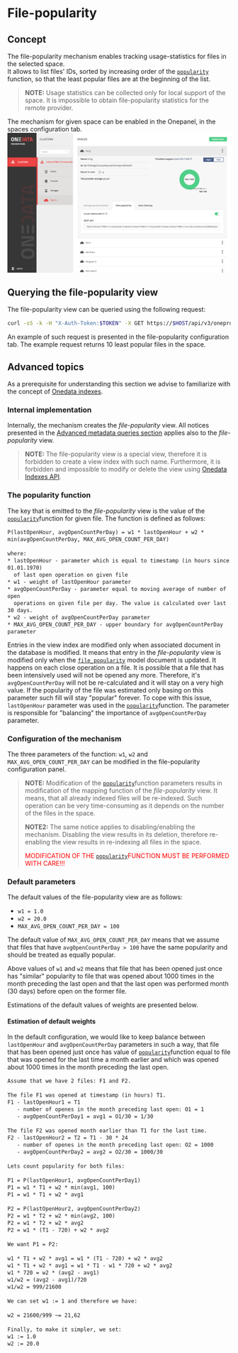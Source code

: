 # File-popularity

<!-- toc -->

## Concept

The file-popularity mechanism enables tracking usage-statistics for files in the selected space.  
It allows to list files' IDs, sorted by increasing order of the [`popularity`](#the-popularity-function) function, so that
the least popular files are at the beginning of the list.

>**NOTE:** Usage statistics can be collected only for local support of the space. 
> It is impossible to obtain file-popularity statistics for the remote provider.

The mechanism for given space can be enabled in the Onepanel, in the spaces configuration tab.
![](../img/admin/op_panel_file_popularity.png)

## Querying the file-popularity view

The file-popularity view can be queried using the following request:
```bash
curl -sS -k -H "X-Auth-Token:$TOKEN" -X GET https://$HOST/api/v3/oneprovider/spaces/$SPACE_ID/indexes/file-popularity/query
```
An example of such request is presented in the file-popularity configuration tab.
The example request returns 10 least popular files in the space.

## Advanced topics

As a prerequisite for understanding this section we advise to familiarize with 
the concept of [Onedata indexes](../using_onedata/metadata.md#advanced-metadata-queries).

### Internal implementation

Internally, the mechanism creates the *file-popularity* view. All notices presented in the 
[Advanced metadata queries section](../using_onedata/metadata.md#advanced-metadata-queries) applies also to the *file-popularity* view.
>**NOTE:** The file-popularity view is a special view, therefore it is forbidden to create 
> a view index with such name. Furthermore, it is forbidden and impossible to 
> modify or delete the view using [Onedata Indexes API](../using_onedata/metadata.md#advanced-metadata-queries).

### The popularity function
The key that is emitted to the *file-popularity* view is the value of the
[`popularity`](#the-popularity-function)function for given file.
The function is defined as follows:

```
P(lastOpenHour, avgOpenCountPerDay) = w1 * lastOpenHour + w2 * min(avgOpenCountPerDay, MAX_AVG_OPEN_COUNT_PER_DAY)

where:
* lastOpenHour - parameter which is equal to timestamp (in hours since 01.01.1970)
  of last open operation on given file
* w1 - weight of lastOpenHour parameter
* avgOpenCountPerDay - parameter equal to moving average of number of open
  operations on given file per day. The value is calculated over last 30 days.
* w2 - weight of avgOpenCountPerDay parameter
* MAX_AVG_OPEN_COUNT_PER_DAY - upper boundary for avgOpenCountPerDay parameter
```

Entries in the view index are modified only when associated document
in the database is modified. It means that entry in the *file-popularity* view
is modified only when the [`file_popularity`](../using_onedata/metadata.md#file-popularity-model) model
document is updated. It happens on each close operation on a file.
It is possible that a file that has been intensively used will not be opened any more. 
Therefore, it's `avgOpenCountPerDay` will not be re-calculated and it will stay on a very high value.
If the popularity of the file was estimated only basing on this parameter such fill will stay "popular"
forever. To cope with this issue, `lastOpenHour` parameter was used in the [`popularity`](#the-popularity-function)function.
The parameter is responsible for "balancing" the importance of `avgOpenCountPerDay` parameter.


### Configuration of the mechanism

The three parameters of the function: `w1`, `w2` and `MAX_AVG_OPEN_COUNT_PER_DAY`
can be modified in the file-popularity configuration panel.

>**NOTE:** Modification of the [`popularity`](#the-popularity-function)function parameters results in modification 
of the mapping function of the *file-popularity* view. It means, that all already indexed
files will be re-indexed. Such operation can be very time-consuming as it depends on
the number of the files in the space.
>
>**NOTE2:** The same notice applies to disabling/enabling the mechanism. 
Disabling the view results in its deletion, therefore re-enabling the view
results in re-indexing all files in the space.
>
><span style="color:red">MODIFICATION OF THE [`popularity`](#the-popularity-function)FUNCTION MUST BE PERFORMED WITH CARE!!!</span>

### Default parameters

The default values of the file-popularity view are as follows:
* `w1 = 1.0`
* `w2 = 20.0`
* `MAX_AVG_OPEN_COUNT_PER_DAY = 100`

The default value of `MAX_AVG_OPEN_COUNT_PER_DAY` means that we assume that
files that have `avgOpenCountPerDay > 100` have the same popularity and should be treated
as equally popular.
 
Above values of `w1` and `w2` means that file that has been opened just once
has "similar" popularity to file that was opened about 1000 times in the month preceding the last open
and that the last open was performed month (30 days) before open on the former file.

Estimations of the default values of weights are presented below.

#### Estimation of default weights

In the default configuration, we would like to keep balance between `lastOpenHour` and
`avgOpenCountPerDay` parameters in such a way, that file that has been opened just once has
value of [`popularity`](#the-popularity-function)function equal to file that was opened for the last time a month earlier and
which was opened about 1000 times in the month preceding the last open. 

```
Assume that we have 2 files: F1 and F2.

The file F1 was opened at timestamp (in hours) T1.
F1 - lastOpenHour1 = T1
   - number of openes in the month preceding last open: O1 = 1
   - avgOpenCountPerDay1 = avg1 = O1/30 = 1/30
   
The file F2 was opened month earlier than T1 for the last time.
F2 - lastOpenHour2 = T2 = T1 - 30 * 24
   - number of openes in the month preceding last open: O2 = 1000
   - avgOpenCountPerDay2 = avg2 = O2/30 = 1000/30

Lets count popularity for both files:

P1 = P(lastOpenHour1, avgOpenCountPerDay1)
P1 = w1 * T1 + w2 * min(avg1, 100)
P1 = w1 * T1 + w2 * avg1

P2 = P(lastOpenHour2, avgOpenCountPerDay2)
P2 = w1 * T2 + w2 * min(avg2, 100)
P2 = w1 * T2 + w2 * avg2
P2 = w1 * (T1 - 720) + w2 * avg2

We want P1 = P2:

w1 * T1 + w2 * avg1 = w1 * (T1 - 720) + w2 * avg2
w1 * T1 + w2 * avg1 = w1 * T1 - w1 * 720 + w2 * avg2
w1 * 720 = w2 * (avg2 - avg1)
w1/w2 = (avg2 - avg1)/720
w1/w2 = 999/21600

We can set w1 := 1 and therefore we have:

w2 = 21600/999 ~= 21,62

Finally, to make it simpler, we set:
w1 := 1.0
w2 := 20.0
```